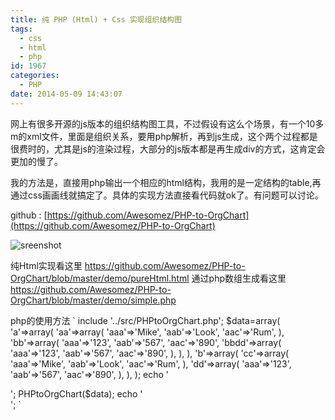 ```yaml
---
title: 纯 PHP (Html) + Css 实现组织结构图
tags:
  - css
  - html
  - php
id: 1967
categories:
  - PHP
date: 2014-05-09 14:43:07
---
```


网上有很多开源的js版本的组织结构图工具，不过假设有这么个场景，有一个10多m的xml文件，里面是组织关系，要用php解析，再到js生成，这个两个过程都是很费时的，尤其是js的渲染过程，大部分的js版本都是再生成div的方式，这肯定会更加的慢了。

我的方法是，直接用php输出一个相应的html结构，我用的是一定结构的table,再通过css画画线就搞定了。具体的实现方法直接看代码就ok了。有问题可以讨论。

github : [https://github.com/Awesomez/PHP-to-OrgChart](https://github.com/Awesomez/PHP-to-OrgChart)

![sreenshot](/wp-content/uploads/2014/05/5e0a675a93cceaa1884b150f4ba2306e.png)
<!--more-->

纯Html实现看这里
https://github.com/Awesomez/PHP-to-OrgChart/blob/master/demo/pureHtml.html
通过php数组生成看这里
https://github.com/Awesomez/PHP-to-OrgChart/blob/master/demo/simple.php

php的使用方法
`
include '../src/PHPtoOrgChart.php';
$data=array(
    'a'=>array(
        'aa'=>array(
            'aaa'=>'Mike',
            'aab'=>'Look',
            'aac'=>'Rum',
        ),
        'bb'=>array(
            'aaa'=>'123',
            'aab'=>'567',
            'aac'=>'890',
            'bbdd'=>array(
                'aaa'=>'123',
                'aab'=>'567',
                'aac'=>'890',
            ),
        ),
    ),
    'b'=>array(
        'cc'=>array(
            'aaa'=>'Mike',
            'aab'=>'Look',
            'aac'=>'Rum',
        ),
        'dd'=>array(
            'aaa'=>'123',
            'aab'=>'567',
            'aac'=>'890',
        ),
    ),
);
echo '
<div class="orgchart">';
PHPtoOrgChart($data);
echo '</div>
';
`
